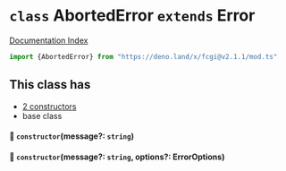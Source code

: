 # `class` AbortedError `extends` Error

[Documentation Index](../README.md)

```ts
import {AbortedError} from "https://deno.land/x/fcgi@v2.1.1/mod.ts"
```

## This class has

- [2 constructors](#-constructormessage-string)
- base class


#### 🔧 `constructor`(message?: `string`)



#### 🔧 `constructor`(message?: `string`, options?: ErrorOptions)



